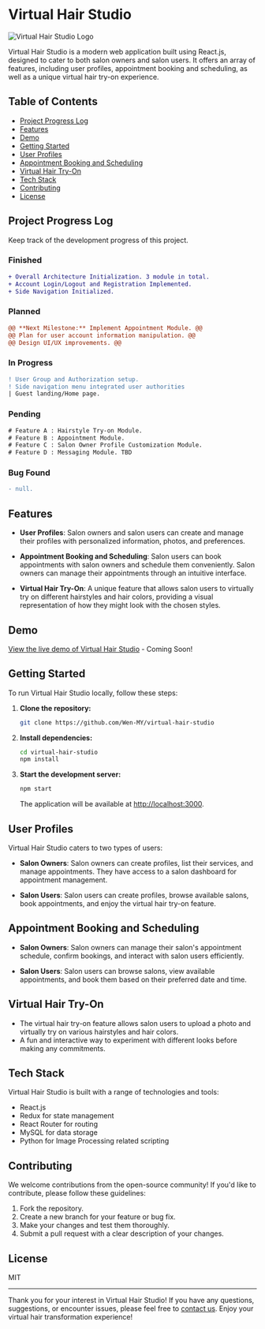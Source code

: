 # Virtual Hair Studio

![Virtual Hair Studio Logo](link_to_logo.png)

Virtual Hair Studio is a modern web application built using React.js, designed to cater to both salon owners and salon users. It offers an array of features, including user profiles, appointment booking and scheduling, as well as a unique virtual hair try-on experience.

## Table of Contents

- [Project Progress Log](#project-progress-log)
- [Features](#features)
- [Demo](#demo)
- [Getting Started](#getting-started)
- [User Profiles](#user-profiles)
- [Appointment Booking and Scheduling](#appointment-booking-and-scheduling)
- [Virtual Hair Try-On](#virtual-hair-try-on)
- [Tech Stack](#tech-stack)
- [Contributing](#contributing)
- [License](#license)

## Project Progress Log

Keep track of the development progress of this project.

### Finished
```diff
+ Overall Architecture Initialization. 3 module in total.
+ Account Login/Logout and Registration Implemented.
+ Side Navigation Initialized.
```
### Planned
```diff
@@ **Next Milestone:** Implement Appointment Module. @@
@@ Plan for user account information manipulation. @@
@@ Design UI/UX improvements. @@
```
### In Progress
```diff
! User Group and Authorization setup.
! Side navigation menu integrated user authorities
| Guest landing/Home page.
```
### Pending
```diff
# Feature A : Hairstyle Try-on Module.
# Feature B : Appointment Module.
# Feature C : Salon Owner Profile Customization Module.
# Feature D : Messaging Module. TBD
```
### Bug Found
```diff
- null.
```
## Features

- **User Profiles**: Salon owners and salon users can create and manage their profiles with personalized information, photos, and preferences.

- **Appointment Booking and Scheduling**: Salon users can book appointments with salon owners and schedule them conveniently. Salon owners can manage their appointments through an intuitive interface.

- **Virtual Hair Try-On**: A unique feature that allows salon users to virtually try on different hairstyles and hair colors, providing a visual representation of how they might look with the chosen styles.

## Demo

[View the live demo of Virtual Hair Studio](#) - Coming Soon!

## Getting Started

To run Virtual Hair Studio locally, follow these steps:

1. **Clone the repository:**

   ```bash
   git clone https://github.com/Wen-MY/virtual-hair-studio
   ```

2. **Install dependencies:**

   ```bash
   cd virtual-hair-studio
   npm install
   ```

3. **Start the development server:**

   ```bash
   npm start
   ```

   The application will be available at [http://localhost:3000](http://localhost:3000).

## User Profiles

Virtual Hair Studio caters to two types of users:

- **Salon Owners**: Salon owners can create profiles, list their services, and manage appointments. They have access to a salon dashboard for appointment management.

- **Salon Users**: Salon users can create profiles, browse available salons, book appointments, and enjoy the virtual hair try-on feature.

## Appointment Booking and Scheduling

- **Salon Owners**: Salon owners can manage their salon's appointment schedule, confirm bookings, and interact with salon users efficiently.

- **Salon Users**: Salon users can browse salons, view available appointments, and book them based on their preferred date and time.

## Virtual Hair Try-On

- The virtual hair try-on feature allows salon users to upload a photo and virtually try on various hairstyles and hair colors.
- A fun and interactive way to experiment with different looks before making any commitments.

## Tech Stack

Virtual Hair Studio is built with a range of technologies and tools:

- React.js
- Redux for state management
- React Router for routing
- MySQL for data storage
- Python for Image Processing related scripting

## Contributing

We welcome contributions from the open-source community! If you'd like to contribute, please follow these guidelines:

1. Fork the repository.
2. Create a new branch for your feature or bug fix.
3. Make your changes and test them thoroughly.
4. Submit a pull request with a clear description of your changes.

## License

MIT

---

Thank you for your interest in Virtual Hair Studio! If you have any questions, suggestions, or encounter issues, please feel free to [contact us](mailto:ahwen2a7a9@gmail.com). Enjoy your virtual hair transformation experience!

